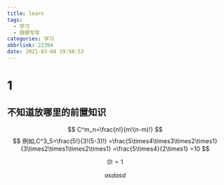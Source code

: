 ```yaml
---
title: learn
tags:
  - 学习
  - 随便写写
categories: 学习
abbrlink: 22394
date: 2021-03-04 19:50:53
---
```


# 1

## 不知道放哪里的前置知识


$$
C^m_n=\frac{n!}{m!(n-m)!}
$$
$$
例如,C^3_5=\frac{5!}{3!(5-3)!}
=\frac{5\times4\times3\times2\times1}{3\times2\times1\times2\times1}
=\frac{5\times4}{2\times1}
=10
$$

$$
0!=1
$$

<script type="text/javascript" src="http://cdn.mathjax.org/mathjax/latest/MathJax.js?config=default"></script>

$$
asdasd
$$









